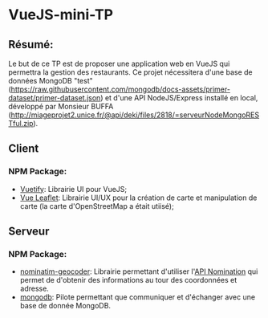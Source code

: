 # VueJS-mini-TP

## Résumé:
Le but de ce TP est de proposer une application web en VueJS qui permettra la gestion des restaurants.
Ce projet nécessitera d'une base de données MongoDB "test" (https://raw.githubusercontent.com/mongodb/docs-assets/primer-dataset/primer-dataset.json) et d'une API NodeJS/Express installé en local, développé par Monsieur BUFFA (http://miageprojet2.unice.fr/@api/deki/files/2818/=serveurNodeMongoRESTful.zip).

## Client

### NPM Package:
- [Vuetify](https://vuetifyjs.com): Librairie UI pour VueJS;
- [Vue Leaflet](https://vue2-leaflet.netlify.app): Librairie UI/UX pour la création de carte et manipulation de carte (la carte d'OpenStreetMap a était utiisé);

## Serveur

### NPM Package:
- [nominatim-geocoder](https://www.npmjs.com/package/nominatim-geocoder): Librairie permettant d'utiliser l'[API Nomination](https://nominatim.org) qui permet de d'obtenir des informations au tour des coordonnées et adresse.
- [mongodb](https://www.npmjs.com/package/mongodb): Pilote permettant que communiquer et d'échanger avec une base de donnée MongoDB.
